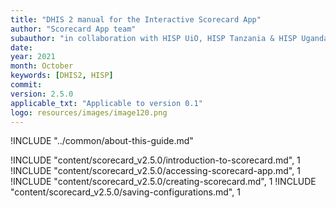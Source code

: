 ```yaml
---
title: "DHIS 2 manual for the Interactive Scorecard App"
author: "Scorecard App team"
subauthor: "in collaboration with HISP UiO, HISP Tanzania & HISP Uganda"
date:
year: 2021
month: October
keywords: [DHIS2, HISP]
commit:
version: 2.5.0
applicable_txt: "Applicable to version 0.1"
logo: resources/images/image120.png
---
```


<!--DHIS2-SECTION-ID:index-->

!INCLUDE "../common/about-this-guide.md"

!INCLUDE "content/scorecard_v2.5.0/introduction-to-scorecard.md", 1
!INCLUDE "content/scorecard_v2.5.0/accessing-scorecard-app.md", 1
!INCLUDE "content/scorecard_v2.5.0/creating-scorecard.md", 1
!INCLUDE "content/scorecard_v2.5.0/saving-configurations.md", 1
